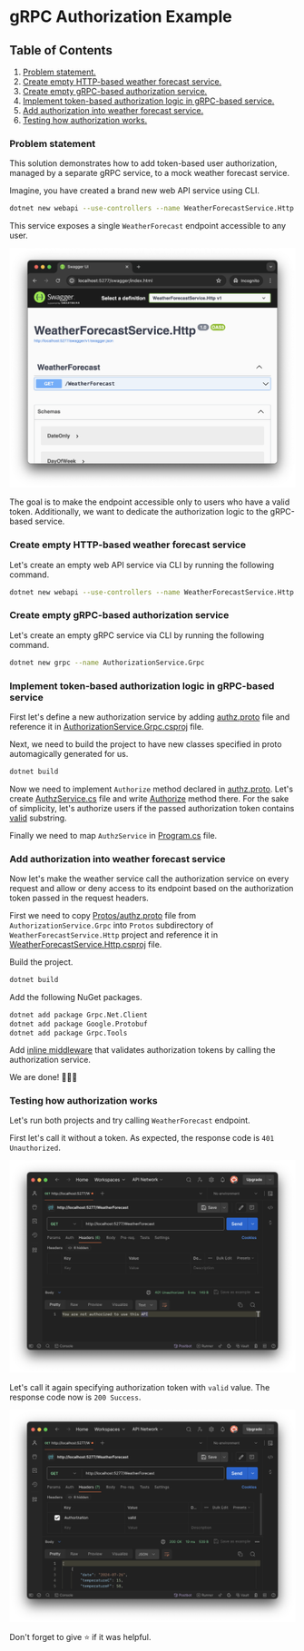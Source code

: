 # gRPC Authorization Example

## Table of Contents

1. [Problem statement.](#problem-statement)
1. [Create empty HTTP-based weather forecast service.](#create-empty-http-based-weather-forecast-service)
1. [Create empty gRPC-based authorization service.](#create-empty-grpc-based-authorization-service)
1. [Implement token-based authorization logic in gRPC-based service.](#implement-token-based-authorization-logic-in-grpc-based-service)
1. [Add authorization into weather forecast service.](#add-authorization-into-weather-forecast-service)
1. [Testing how authorization works.](#testing-how-authorization-works)

### Problem statement

This solution demonstrates how to add token-based user authorization, managed by a separate gRPC service, to a mock weather forecast service.

Imagine, you have created a brand new web API service using CLI.

```bash
dotnet new webapi --use-controllers --name WeatherForecastService.Http
```

This service exposes a single `WeatherForecast` endpoint accessible to any user.

![Weather Forecast Endpoints](./images/weather-forecast-endpoints.png)

The goal is to make the endpoint accessible only to users who have a valid token. Additionally, we want to dedicate the authorization logic to the gRPC-based service.

### Create empty HTTP-based weather forecast service

Let's create an empty web API service via CLI by running the following command.

```bash
dotnet new webapi --use-controllers --name WeatherForecastService.Http
```

### Create empty gRPC-based authorization service

Let's create an empty gRPC service via CLI by running the following command.

```bash
dotnet new grpc --name AuthorizationService.Grpc
```

### Implement token-based authorization logic in gRPC-based service

First let's define a new authorization service by adding [authz.proto](./src/AuthorizationService.Grpc/Protos/authz.proto) file and reference it in [AuthorizationService.Grpc.csproj](/src/AuthorizationService.Grpc/AuthorizationService.Grpc.csproj#L11) file.

Next, we need to build the project to have new classes specified in proto automagically generated for us.

```bash
dotnet build
```

Now we need to implement `Authorize` method declared in [authz.proto](./src/AuthorizationService.Grpc/Protos/authz.proto#L10). Let's create [AuthzService.cs](./src/AuthorizationService.Grpc/Services/AuthzService.cs) file and write [Authorize](./src/AuthorizationService.Grpc/Services/AuthzService.cs#L14) method there. For the sake of simplicity, let's authorize users if the passed authorization token contains [valid](./src/AuthorizationService.Grpc/Services/AuthzService.cs#L25) substring.

Finally we need to map `AuthzService` in [Program.cs](./src/AuthorizationService.Grpc/Program.cs#L12) file.

### Add authorization into weather forecast service

Now let's make the weather service call the authorization service on every request and allow or deny access to its endpoint based on the authorization token passed in the request headers.

First we need to copy [Protos/authz.proto](./src/AuthorizationService.Grpc/Protos/authz.proto) file from `AuthorizationService.Grpc` into `Protos` subdirectory of `WeatherForecastService.Http` project and reference it in [WeatherForecastService.Http.csproj](./src/WeatherForecastService.Http/WeatherForecastService.Http.csproj#L20) file.

Build the project.

```bash
dotnet build
```

Add the following NuGet packages.

```
dotnet add package Grpc.Net.Client
dotnet add package Google.Protobuf
dotnet add package Grpc.Tools
```

Add [inline middleware](./src/WeatherForecastService.Http/Program.cs#L26) that validates authorization tokens by calling the authorization service.

We are done! 🎉🎉🎉

### Testing how authorization works

Let's run both projects and try calling `WeatherForecast` endpoint.

First let's call it without a token. As expected, the response code is `401 Unauthorized`.

![Weather Forecast 401 Unauthorized](./images/weather-forecast-401-unauthorized.png)

Let's call it again specifying authorization token with `valid` value. The response code now is `200 Success`.

![Weather Forecast 200 Success](./images/weather-forecast-200-success.png)

Don't forget to give ⭐️ if it was helpful.
